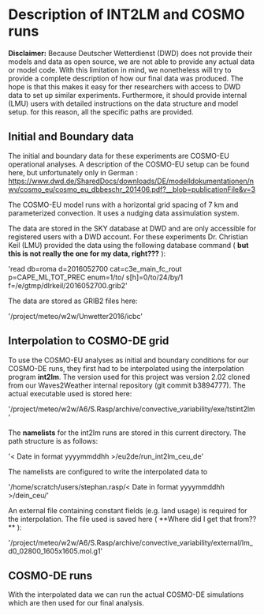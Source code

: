 # Description of INT2LM and COSMO runs
**Disclaimer:** Because Deutscher Wetterdienst (DWD) does not provide their models and data as open source, we are not able to provide any actual data or model code. With this limitation in mind, we nonetheless will try to provide a complete description of how our final data was produced. The hope is that this makes it easy for ther researchers with access to DWD data to set up similar experiments. Furthermore, it should provide internal (LMU) users with detailed instructions on the data structure and model setup. for this reason, all the specific paths are provided.


## Initial and Boundary data
The initial and boundary data for these experiments are COSMO-EU operational analyses. A description of the COSMO-EU setup can be found here, but unfortunately only in German : https://www.dwd.de/SharedDocs/downloads/DE/modelldokumentationen/nwv/cosmo_eu/cosmo_eu_dbbeschr_201406.pdf?__blob=publicationFile&v=3

The COSMO-EU model runs with a horizontal grid spacing of 7 km and parameterized convection. It uses a nudging data assimulation system.

The data are stored in the SKY database at DWD and are only accessible for registered users with a DWD account. For these experiments Dr. Christian Keil (LMU) provided the data using the following database command ( **but this is not really the one for my data, right???** ):

'read db=roma d=2016052700 cat=c3e_main_fc_rout p=CAPE_ML,TOT_PREC enum=1/to/ s[h]=0/to/24/by/1 f=/e/gtmp/dlrkeil/2016052700.grib2'

The data are stored as GRIB2 files here:

'/project/meteo/w2w/Unwetter2016/icbc'

## Interpolation to COSMO-DE grid
To use the COSMO-EU analyses as initial and boundary conditions for our COSMO-DE runs, they first had to be interpolated using the interpolation program **int2lm**. The version used for this project was version 2.02 cloned from our Waves2Weather internal repository (git commit b3894777). The actual executable used is stored here: 

'/project/meteo/w2w/A6/S.Rasp/archive/convective_variability/exe/tstint2lm'

The **namelists** for the int2lm runs are stored in this current directory. The path structure is as follows:

'< Date in format yyyymmddhh >/eu2de/run_int2lm_ceu_de'

The namelists are configured to write the interpolated data to 

'/home/scratch/users/stephan.rasp/< Date in format yyyymmddhh >/dein_ceu/'

An external file containing constant fields (e.g. land usage) is required for the interpolation. The file used is saved here ( **Where did I get that from?? ** ): 

'/project/meteo/w2w/A6/S.Rasp/archive/convective_variability/external/lm_d0_02800_1605x1605.mol.g1'

## COSMO-DE runs
With the interpolated data we can run the actual COSMO-DE simulations which are then used for our final analysis.


